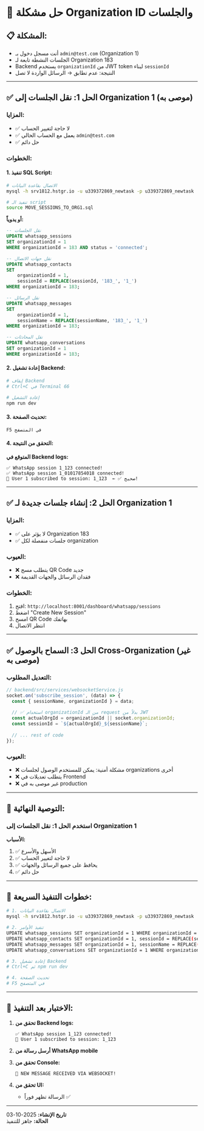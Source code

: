 # 🎯 **حل مشكلة Organization ID والجلسات**

## 📋 **المشكلة:**

- أنت مسجل دخول بـ `admin@test.com` (Organization 1)
- الجلسات النشطة تابعة لـ Organization 183
- Backend يستخدم `organizationId` من JWT token لبناء `sessionId`
- النتيجة: عدم تطابق → الرسائل الواردة لا تصل

---

## ✅ **الحل 1: نقل الجلسات إلى Organization 1 (موصى به)**

### **المزايا:**
- ✅ لا حاجة لتغيير الحساب
- ✅ يعمل مع الحساب الحالي `admin@test.com`
- ✅ حل دائم

### **الخطوات:**

#### **1. تنفيذ SQL Script:**

```bash
# الاتصال بقاعدة البيانات
mysql -h srv1812.hstgr.io -u u339372869_newtask -p u339372869_newtask

# تنفيذ الـ script
source MOVE_SESSIONS_TO_ORG1.sql
```

**أو يدوياً:**

```sql
-- نقل الجلسات
UPDATE whatsapp_sessions
SET organizationId = 1
WHERE organizationId = 183 AND status = 'connected';

-- نقل جهات الاتصال
UPDATE whatsapp_contacts
SET 
    organizationId = 1,
    sessionId = REPLACE(sessionId, '183_', '1_')
WHERE organizationId = 183;

-- نقل الرسائل
UPDATE whatsapp_messages
SET 
    organizationId = 1,
    sessionName = REPLACE(sessionName, '183_', '1_')
WHERE organizationId = 183;

-- نقل المحادثات
UPDATE whatsapp_conversations
SET organizationId = 1
WHERE organizationId = 183;
```

#### **2. إعادة تشغيل Backend:**

```bash
# إيقاف Backend
# Ctrl+C في Terminal 66

# إعادة التشغيل
npm run dev
```

#### **3. تحديث الصفحة:**

```
F5 في المتصفح
```

#### **4. التحقق من النتيجة:**

**المتوقع في Backend logs:**
```
✅ WhatsApp session 1_123 connected!
✅ WhatsApp session 1_01017854018 connected!
📱 User 1 subscribed to session: 1_123  ← ✅ صحيح!
```

---

## ✅ **الحل 2: إنشاء جلسات جديدة لـ Organization 1**

### **المزايا:**
- ✅ لا يؤثر على Organization 183
- ✅ جلسات منفصلة لكل organization

### **العيوب:**
- ❌ يتطلب مسح QR Code جديد
- ❌ فقدان الرسائل والجهات القديمة

### **الخطوات:**

1. افتح: `http://localhost:8001/dashboard/whatsapp/sessions`
2. اضغط "Create New Session"
3. امسح QR Code بهاتفك
4. انتظر الاتصال

---

## ✅ **الحل 3: السماح بالوصول Cross-Organization (غير موصى به)**

### **التعديل المطلوب:**

```javascript
// backend/src/services/websocketService.js
socket.on('subscribe_session', (data) => {
  const { sessionName, organizationId } = data;
  
  // ✅ استخدام organizationId من الـ request بدلاً من JWT
  const actualOrgId = organizationId || socket.organizationId;
  const sessionId = `${actualOrgId}_${sessionName}`;
  
  // ... rest of code
});
```

### **العيوب:**
- ❌ مشكلة أمنية: يمكن للمستخدم الوصول لجلسات organizations أخرى
- ❌ يتطلب تعديلات في Frontend
- ❌ غير موصى به في production

---

## 🎯 **التوصية النهائية:**

### **استخدم الحل 1: نقل الجلسات إلى Organization 1**

**الأسباب:**
1. ✅ الأسهل والأسرع
2. ✅ لا حاجة لتغيير الحساب
3. ✅ يحافظ على جميع الرسائل والجهات
4. ✅ حل دائم

---

## 📝 **خطوات التنفيذ السريعة:**

```bash
# 1. الاتصال بقاعدة البيانات
mysql -h srv1812.hstgr.io -u u339372869_newtask -p u339372869_newtask

# 2. تنفيذ الأوامر
UPDATE whatsapp_sessions SET organizationId = 1 WHERE organizationId = 183;
UPDATE whatsapp_contacts SET organizationId = 1, sessionId = REPLACE(sessionId, '183_', '1_') WHERE organizationId = 183;
UPDATE whatsapp_messages SET organizationId = 1, sessionName = REPLACE(sessionName, '183_', '1_') WHERE organizationId = 183;
UPDATE whatsapp_conversations SET organizationId = 1 WHERE organizationId = 183;

# 3. إعادة تشغيل Backend
# Ctrl+C ثم npm run dev

# 4. تحديث الصفحة
# F5 في المتصفح
```

---

## 🧪 **الاختبار بعد التنفيذ:**

1. **تحقق من Backend logs:**
   ```
   ✅ WhatsApp session 1_123 connected!
   📱 User 1 subscribed to session: 1_123
   ```

2. **أرسل رسالة من WhatsApp mobile**

3. **تحقق من Console:**
   ```
   🔔 NEW MESSAGE RECEIVED VIA WEBSOCKET!
   ```

4. **تحقق من UI:**
   - الرسالة تظهر فوراً ✅

---

**تاريخ الإنشاء:** 2025-10-03  
**الحالة:** جاهز للتنفيذ

